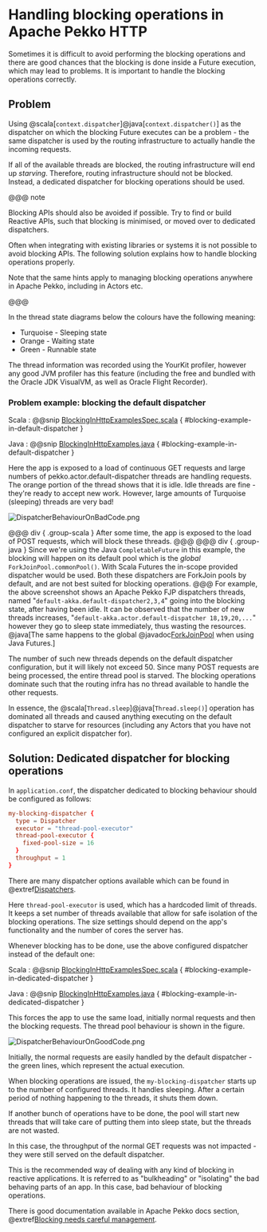 # Handling blocking operations in Apache Pekko HTTP

Sometimes it is difficult to avoid performing the blocking operations and there
are good chances that the blocking is done inside a Future execution, which may
lead to problems. It is important to handle the blocking operations correctly.

## Problem

Using @scala[`context.dispatcher`]@java[`context.dispatcher()`] as the dispatcher on which the blocking Future
executes can be a problem - the same dispatcher is used by the routing
infrastructure to actually handle the incoming requests. 

If all of the available threads are blocked, the routing infrastructure will end up *starving*. 
Therefore, routing infrastructure should not be blocked. Instead, a dedicated dispatcher
for blocking operations should be used.

@@@ note

Blocking APIs should also be avoided if possible. Try to find or build Reactive APIs,
such that blocking is minimised, or moved over to dedicated dispatchers.

Often when integrating with existing libraries or systems it is not possible to
avoid blocking APIs. The following solution explains how to handle blocking
operations properly.

Note that the same hints apply to managing blocking operations anywhere in Apache Pekko,
including in Actors etc.

@@@

In the thread state diagrams below the colours have the following meaning:

 * Turquoise - Sleeping state
 * Orange - Waiting state
 * Green - Runnable state

The thread information was recorded using the YourKit profiler, however any good JVM profiler 
has this feature (including the free and bundled with the Oracle JDK VisualVM, as well as Oracle Flight Recorder). 

### Problem example: blocking the default dispatcher

Scala
:   @@snip [BlockingInHttpExamplesSpec.scala](/docs/src/test/scala/docs/http/scaladsl/server/BlockingInHttpExamplesSpec.scala) { #blocking-example-in-default-dispatcher }

Java
:   @@snip [BlockingInHttpExamples.java](/docs/src/test/java/docs/http/javadsl/server/BlockingInHttpExamples.java) { #blocking-example-in-default-dispatcher }

Here the app is exposed to a load of continuous GET requests and large numbers
of pekko.actor.default-dispatcher threads are handling requests. The orange
portion of the thread shows that it is idle. Idle threads are fine -
they're ready to accept new work. However, large amounts of Turquoise (sleeping) threads are very bad!

![DispatcherBehaviourOnBadCode.png](DispatcherBehaviourOnBadCode.png)

@@@ div { .group-scala }
After some time, the app is exposed to the load of POST requests,
which will block these threads.
@@@
@@@ div { .group-java }
Since we're using the Java `CompletableFuture` in this example, the blocking will happen on its
default pool which is the _global_ `ForkJoinPool.commonPool()`. With Scala Futures the in-scope 
provided dispatcher would be used. Both these dispatchers are ForkJoin pools by default, and are 
not best suited for blocking operations.
@@@
For example, the above screenshot shows an Apache Pekko FJP dispatchers threads,
named "`default-akka.default-dispatcher2,3,4`" going into the blocking state, after having been idle. 
It can be observed that the number of new threads increases, "`default-akka.actor.default-dispatcher 18,19,20,...`" 
however they go to sleep state immediately, thus wasting the resources.
@java[The same happens to the global @javadoc[ForkJoinPool](java.util.concurrent.ForkJoinPool) when using Java Futures.]

The number of such new threads depends on the default dispatcher configuration,
but it will likely not exceed 50. Since many POST requests are being processed, the entire
thread pool is starved. The blocking operations dominate such that the routing
infra has no thread available to handle the other requests.

In essence, the @scala[`Thread.sleep`]@java[`Thread.sleep()`] operation has dominated all threads and caused anything 
executing on the default dispatcher to starve for resources (including any Actors
that you have not configured an explicit dispatcher for).

## Solution: Dedicated dispatcher for blocking operations

In `application.conf`, the dispatcher dedicated to blocking behaviour should
be configured as follows:

```conf
my-blocking-dispatcher {
  type = Dispatcher
  executor = "thread-pool-executor"
  thread-pool-executor {
    fixed-pool-size = 16
  }
  throughput = 1
}
```

There are many dispatcher options available which can be found in @extref[Dispatchers](pekko-docs:dispatchers.html).

Here `thread-pool-executor` is used, which has a hardcoded limit of threads. It keeps a set number of threads
available that allow for safe isolation of the blocking operations. The size settings should depend on the app's
functionality and the number of cores the server has.

Whenever blocking has to be done, use the above configured dispatcher
instead of the default one:

Scala
:   @@snip [BlockingInHttpExamplesSpec.scala](/docs/src/test/scala/docs/http/scaladsl/server/BlockingInHttpExamplesSpec.scala) { #blocking-example-in-dedicated-dispatcher }

Java
:   @@snip [BlockingInHttpExamples.java](/docs/src/test/java/docs/http/javadsl/server/BlockingInHttpExamples.java) { #blocking-example-in-dedicated-dispatcher }

This forces the app to use the same load, initially normal requests and then
the blocking requests. The thread pool behaviour is shown in the figure.

![DispatcherBehaviourOnGoodCode.png](DispatcherBehaviourOnGoodCode.png)

Initially, the normal requests are easily handled by the default dispatcher - the
green lines, which represent the actual execution.

When blocking operations are issued, the `my-blocking-dispatcher`
starts up to the number of configured threads. It handles sleeping. After
a certain period of nothing happening to the threads, it shuts them down.

If another bunch of operations have to be done, the pool will start new
threads that will take care of putting them into sleep state, but the
threads are not wasted.

In this case, the throughput of the normal GET requests was not impacted -
they were still served on the default dispatcher.

This is the recommended way of dealing with any kind of blocking in reactive
applications. It is referred to as "bulkheading" or "isolating" the bad behaving
parts of an app. In this case, bad behaviour of blocking operations.

There is good documentation available in Apache Pekko docs section,
@extref[Blocking needs careful management](pekko-docs:dispatchers.html#blocking-needs-careful-management).
